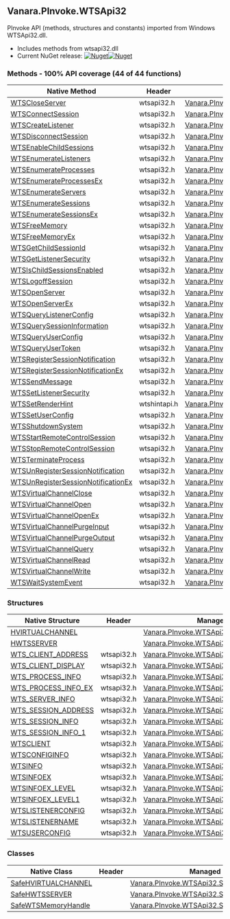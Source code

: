 ## Vanara.PInvoke.WTSApi32  
PInvoke API (methods, structures and constants) imported from Windows WTSApi32.dll.

- Includes methods from wtsapi32.dll  
- Current NuGet release: [![Nuget](https://img.shields.io/nuget/v/Vanara.PInvoke.WTSApi32?logo=nuget&style=flat-square)![Nuget](https://img.shields.io/nuget/dt/Vanara.PInvoke.WTSApi32?label=%20&style=flat-square)](https://www.nuget.org/packages/Vanara.PInvoke.WTSApi32)  
### Methods - 100% API coverage (44 of 44 functions)  
Native Method | Header | Managed Method  
--- | --- | ---  
[WTSCloseServer](https://www.google.com/search?num=5&q=WTSCloseServer+site%3Adocs.microsoft.com) | wtsapi32.h | [Vanara.PInvoke.WTSApi32.WTSCloseServer](https://github.com/dahall/Vanara/search?l=C%23&q=WTSCloseServer)  
[WTSConnectSession](https://www.google.com/search?num=5&q=WTSConnectSessionA+site%3Adocs.microsoft.com) | wtsapi32.h | [Vanara.PInvoke.WTSApi32.WTSConnectSession](https://github.com/dahall/Vanara/search?l=C%23&q=WTSConnectSession)  
[WTSCreateListener](https://www.google.com/search?num=5&q=WTSCreateListenerA+site%3Adocs.microsoft.com) | wtsapi32.h | [Vanara.PInvoke.WTSApi32.WTSCreateListener](https://github.com/dahall/Vanara/search?l=C%23&q=WTSCreateListener)  
[WTSDisconnectSession](https://www.google.com/search?num=5&q=WTSDisconnectSession+site%3Adocs.microsoft.com) | wtsapi32.h | [Vanara.PInvoke.WTSApi32.WTSDisconnectSession](https://github.com/dahall/Vanara/search?l=C%23&q=WTSDisconnectSession)  
[WTSEnableChildSessions](https://www.google.com/search?num=5&q=WTSEnableChildSessions+site%3Adocs.microsoft.com) | wtsapi32.h | [Vanara.PInvoke.WTSApi32.WTSEnableChildSessions](https://github.com/dahall/Vanara/search?l=C%23&q=WTSEnableChildSessions)  
[WTSEnumerateListeners](https://www.google.com/search?num=5&q=WTSEnumerateListenersA+site%3Adocs.microsoft.com) | wtsapi32.h | [Vanara.PInvoke.WTSApi32.WTSEnumerateListeners](https://github.com/dahall/Vanara/search?l=C%23&q=WTSEnumerateListeners)  
[WTSEnumerateProcesses](https://www.google.com/search?num=5&q=WTSEnumerateProcessesA+site%3Adocs.microsoft.com) | wtsapi32.h | [Vanara.PInvoke.WTSApi32.WTSEnumerateProcesses](https://github.com/dahall/Vanara/search?l=C%23&q=WTSEnumerateProcesses)  
[WTSEnumerateProcessesEx](https://www.google.com/search?num=5&q=WTSEnumerateProcessesExA+site%3Adocs.microsoft.com) | wtsapi32.h | [Vanara.PInvoke.WTSApi32.WTSEnumerateProcessesEx](https://github.com/dahall/Vanara/search?l=C%23&q=WTSEnumerateProcessesEx)  
[WTSEnumerateServers](https://www.google.com/search?num=5&q=WTSEnumerateServersA+site%3Adocs.microsoft.com) | wtsapi32.h | [Vanara.PInvoke.WTSApi32.WTSEnumerateServers](https://github.com/dahall/Vanara/search?l=C%23&q=WTSEnumerateServers)  
[WTSEnumerateSessions](https://www.google.com/search?num=5&q=WTSEnumerateSessionsA+site%3Adocs.microsoft.com) | wtsapi32.h | [Vanara.PInvoke.WTSApi32.WTSEnumerateSessions](https://github.com/dahall/Vanara/search?l=C%23&q=WTSEnumerateSessions)  
[WTSEnumerateSessionsEx](https://www.google.com/search?num=5&q=WTSEnumerateSessionsExA+site%3Adocs.microsoft.com) | wtsapi32.h | [Vanara.PInvoke.WTSApi32.WTSEnumerateSessionsEx](https://github.com/dahall/Vanara/search?l=C%23&q=WTSEnumerateSessionsEx)  
[WTSFreeMemory](https://www.google.com/search?num=5&q=WTSFreeMemory+site%3Adocs.microsoft.com) | wtsapi32.h | [Vanara.PInvoke.WTSApi32.WTSFreeMemory](https://github.com/dahall/Vanara/search?l=C%23&q=WTSFreeMemory)  
[WTSFreeMemoryEx](https://www.google.com/search?num=5&q=WTSFreeMemoryExA+site%3Adocs.microsoft.com) | wtsapi32.h | [Vanara.PInvoke.WTSApi32.WTSFreeMemoryEx](https://github.com/dahall/Vanara/search?l=C%23&q=WTSFreeMemoryEx)  
[WTSGetChildSessionId](https://www.google.com/search?num=5&q=WTSGetChildSessionId+site%3Adocs.microsoft.com) | wtsapi32.h | [Vanara.PInvoke.WTSApi32.WTSGetChildSessionId](https://github.com/dahall/Vanara/search?l=C%23&q=WTSGetChildSessionId)  
[WTSGetListenerSecurity](https://www.google.com/search?num=5&q=WTSGetListenerSecurityA+site%3Adocs.microsoft.com) | wtsapi32.h | [Vanara.PInvoke.WTSApi32.WTSGetListenerSecurity](https://github.com/dahall/Vanara/search?l=C%23&q=WTSGetListenerSecurity)  
[WTSIsChildSessionsEnabled](https://www.google.com/search?num=5&q=WTSIsChildSessionsEnabled+site%3Adocs.microsoft.com) | wtsapi32.h | [Vanara.PInvoke.WTSApi32.WTSIsChildSessionsEnabled](https://github.com/dahall/Vanara/search?l=C%23&q=WTSIsChildSessionsEnabled)  
[WTSLogoffSession](https://www.google.com/search?num=5&q=WTSLogoffSession+site%3Adocs.microsoft.com) | wtsapi32.h | [Vanara.PInvoke.WTSApi32.WTSLogoffSession](https://github.com/dahall/Vanara/search?l=C%23&q=WTSLogoffSession)  
[WTSOpenServer](https://www.google.com/search?num=5&q=WTSOpenServerA+site%3Adocs.microsoft.com) | wtsapi32.h | [Vanara.PInvoke.WTSApi32.WTSOpenServer](https://github.com/dahall/Vanara/search?l=C%23&q=WTSOpenServer)  
[WTSOpenServerEx](https://www.google.com/search?num=5&q=WTSOpenServerExA+site%3Adocs.microsoft.com) | wtsapi32.h | [Vanara.PInvoke.WTSApi32.WTSOpenServerEx](https://github.com/dahall/Vanara/search?l=C%23&q=WTSOpenServerEx)  
[WTSQueryListenerConfig](https://www.google.com/search?num=5&q=WTSQueryListenerConfigA+site%3Adocs.microsoft.com) | wtsapi32.h | [Vanara.PInvoke.WTSApi32.WTSQueryListenerConfig](https://github.com/dahall/Vanara/search?l=C%23&q=WTSQueryListenerConfig)  
[WTSQuerySessionInformation](https://www.google.com/search?num=5&q=WTSQuerySessionInformationA+site%3Adocs.microsoft.com) | wtsapi32.h | [Vanara.PInvoke.WTSApi32.WTSQuerySessionInformation](https://github.com/dahall/Vanara/search?l=C%23&q=WTSQuerySessionInformation)  
[WTSQueryUserConfig](https://www.google.com/search?num=5&q=WTSQueryUserConfigA+site%3Adocs.microsoft.com) | wtsapi32.h | [Vanara.PInvoke.WTSApi32.WTSQueryUserConfig](https://github.com/dahall/Vanara/search?l=C%23&q=WTSQueryUserConfig)  
[WTSQueryUserToken](https://www.google.com/search?num=5&q=WTSQueryUserToken+site%3Adocs.microsoft.com) | wtsapi32.h | [Vanara.PInvoke.WTSApi32.WTSQueryUserToken](https://github.com/dahall/Vanara/search?l=C%23&q=WTSQueryUserToken)  
[WTSRegisterSessionNotification](https://www.google.com/search?num=5&q=WTSRegisterSessionNotification+site%3Adocs.microsoft.com) | wtsapi32.h | [Vanara.PInvoke.WTSApi32.WTSRegisterSessionNotification](https://github.com/dahall/Vanara/search?l=C%23&q=WTSRegisterSessionNotification)  
[WTSRegisterSessionNotificationEx](https://www.google.com/search?num=5&q=WTSRegisterSessionNotificationEx+site%3Adocs.microsoft.com) | wtsapi32.h | [Vanara.PInvoke.WTSApi32.WTSRegisterSessionNotificationEx](https://github.com/dahall/Vanara/search?l=C%23&q=WTSRegisterSessionNotificationEx)  
[WTSSendMessage](https://www.google.com/search?num=5&q=WTSSendMessageA+site%3Adocs.microsoft.com) | wtsapi32.h | [Vanara.PInvoke.WTSApi32.WTSSendMessage](https://github.com/dahall/Vanara/search?l=C%23&q=WTSSendMessage)  
[WTSSetListenerSecurity](https://www.google.com/search?num=5&q=WTSSetListenerSecurityA+site%3Adocs.microsoft.com) | wtsapi32.h | [Vanara.PInvoke.WTSApi32.WTSSetListenerSecurity](https://github.com/dahall/Vanara/search?l=C%23&q=WTSSetListenerSecurity)  
[WTSSetRenderHint](https://www.google.com/search?num=5&q=WTSSetRenderHint+site%3Adocs.microsoft.com) | wtshintapi.h | [Vanara.PInvoke.WTSApi32.WTSSetRenderHint](https://github.com/dahall/Vanara/search?l=C%23&q=WTSSetRenderHint)  
[WTSSetUserConfig](https://www.google.com/search?num=5&q=WTSSetUserConfigA+site%3Adocs.microsoft.com) | wtsapi32.h | [Vanara.PInvoke.WTSApi32.WTSSetUserConfig](https://github.com/dahall/Vanara/search?l=C%23&q=WTSSetUserConfig)  
[WTSShutdownSystem](https://www.google.com/search?num=5&q=WTSShutdownSystem+site%3Adocs.microsoft.com) | wtsapi32.h | [Vanara.PInvoke.WTSApi32.WTSShutdownSystem](https://github.com/dahall/Vanara/search?l=C%23&q=WTSShutdownSystem)  
[WTSStartRemoteControlSession](https://www.google.com/search?num=5&q=WTSStartRemoteControlSessionA+site%3Adocs.microsoft.com) | wtsapi32.h | [Vanara.PInvoke.WTSApi32.WTSStartRemoteControlSession](https://github.com/dahall/Vanara/search?l=C%23&q=WTSStartRemoteControlSession)  
[WTSStopRemoteControlSession](https://www.google.com/search?num=5&q=WTSStopRemoteControlSession+site%3Adocs.microsoft.com) | wtsapi32.h | [Vanara.PInvoke.WTSApi32.WTSStopRemoteControlSession](https://github.com/dahall/Vanara/search?l=C%23&q=WTSStopRemoteControlSession)  
[WTSTerminateProcess](https://www.google.com/search?num=5&q=WTSTerminateProcess+site%3Adocs.microsoft.com) | wtsapi32.h | [Vanara.PInvoke.WTSApi32.WTSTerminateProcess](https://github.com/dahall/Vanara/search?l=C%23&q=WTSTerminateProcess)  
[WTSUnRegisterSessionNotification](https://www.google.com/search?num=5&q=WTSUnRegisterSessionNotification+site%3Adocs.microsoft.com) | wtsapi32.h | [Vanara.PInvoke.WTSApi32.WTSUnRegisterSessionNotification](https://github.com/dahall/Vanara/search?l=C%23&q=WTSUnRegisterSessionNotification)  
[WTSUnRegisterSessionNotificationEx](https://www.google.com/search?num=5&q=WTSUnRegisterSessionNotificationEx+site%3Adocs.microsoft.com) | wtsapi32.h | [Vanara.PInvoke.WTSApi32.WTSUnRegisterSessionNotificationEx](https://github.com/dahall/Vanara/search?l=C%23&q=WTSUnRegisterSessionNotificationEx)  
[WTSVirtualChannelClose](https://www.google.com/search?num=5&q=WTSVirtualChannelClose+site%3Adocs.microsoft.com) | wtsapi32.h | [Vanara.PInvoke.WTSApi32.WTSVirtualChannelClose](https://github.com/dahall/Vanara/search?l=C%23&q=WTSVirtualChannelClose)  
[WTSVirtualChannelOpen](https://www.google.com/search?num=5&q=WTSVirtualChannelOpen+site%3Adocs.microsoft.com) | wtsapi32.h | [Vanara.PInvoke.WTSApi32.WTSVirtualChannelOpen](https://github.com/dahall/Vanara/search?l=C%23&q=WTSVirtualChannelOpen)  
[WTSVirtualChannelOpenEx](https://www.google.com/search?num=5&q=WTSVirtualChannelOpenEx+site%3Adocs.microsoft.com) | wtsapi32.h | [Vanara.PInvoke.WTSApi32.WTSVirtualChannelOpenEx](https://github.com/dahall/Vanara/search?l=C%23&q=WTSVirtualChannelOpenEx)  
[WTSVirtualChannelPurgeInput](https://www.google.com/search?num=5&q=WTSVirtualChannelPurgeInput+site%3Adocs.microsoft.com) | wtsapi32.h | [Vanara.PInvoke.WTSApi32.WTSVirtualChannelPurgeInput](https://github.com/dahall/Vanara/search?l=C%23&q=WTSVirtualChannelPurgeInput)  
[WTSVirtualChannelPurgeOutput](https://www.google.com/search?num=5&q=WTSVirtualChannelPurgeOutput+site%3Adocs.microsoft.com) | wtsapi32.h | [Vanara.PInvoke.WTSApi32.WTSVirtualChannelPurgeOutput](https://github.com/dahall/Vanara/search?l=C%23&q=WTSVirtualChannelPurgeOutput)  
[WTSVirtualChannelQuery](https://www.google.com/search?num=5&q=WTSVirtualChannelQuery+site%3Adocs.microsoft.com) | wtsapi32.h | [Vanara.PInvoke.WTSApi32.WTSVirtualChannelQuery](https://github.com/dahall/Vanara/search?l=C%23&q=WTSVirtualChannelQuery)  
[WTSVirtualChannelRead](https://www.google.com/search?num=5&q=WTSVirtualChannelRead+site%3Adocs.microsoft.com) | wtsapi32.h | [Vanara.PInvoke.WTSApi32.WTSVirtualChannelRead](https://github.com/dahall/Vanara/search?l=C%23&q=WTSVirtualChannelRead)  
[WTSVirtualChannelWrite](https://www.google.com/search?num=5&q=WTSVirtualChannelWrite+site%3Adocs.microsoft.com) | wtsapi32.h | [Vanara.PInvoke.WTSApi32.WTSVirtualChannelWrite](https://github.com/dahall/Vanara/search?l=C%23&q=WTSVirtualChannelWrite)  
[WTSWaitSystemEvent](https://www.google.com/search?num=5&q=WTSWaitSystemEvent+site%3Adocs.microsoft.com) | wtsapi32.h | [Vanara.PInvoke.WTSApi32.WTSWaitSystemEvent](https://github.com/dahall/Vanara/search?l=C%23&q=WTSWaitSystemEvent)  
### Structures  
Native Structure | Header | Managed Structure  
--- | --- | ---  
[HVIRTUALCHANNEL](https://www.google.com/search?num=5&q=HVIRTUALCHANNEL+site%3Adocs.microsoft.com) |  | [Vanara.PInvoke.WTSApi32.HVIRTUALCHANNEL](https://github.com/dahall/Vanara/search?l=C%23&q=HVIRTUALCHANNEL)  
[HWTSSERVER](https://www.google.com/search?num=5&q=HWTSSERVER+site%3Adocs.microsoft.com) |  | [Vanara.PInvoke.WTSApi32.HWTSSERVER](https://github.com/dahall/Vanara/search?l=C%23&q=HWTSSERVER)  
[WTS_CLIENT_ADDRESS](https://www.google.com/search?num=5&q=WTS_CLIENT_ADDRESS+site%3Adocs.microsoft.com) | wtsapi32.h | [Vanara.PInvoke.WTSApi32.WTS_CLIENT_ADDRESS](https://github.com/dahall/Vanara/search?l=C%23&q=WTS_CLIENT_ADDRESS)  
[WTS_CLIENT_DISPLAY](https://www.google.com/search?num=5&q=WTS_CLIENT_DISPLAY+site%3Adocs.microsoft.com) | wtsapi32.h | [Vanara.PInvoke.WTSApi32.WTS_CLIENT_DISPLAY](https://github.com/dahall/Vanara/search?l=C%23&q=WTS_CLIENT_DISPLAY)  
[WTS_PROCESS_INFO](https://www.google.com/search?num=5&q=WTS_PROCESS_INFO+site%3Adocs.microsoft.com) | wtsapi32.h | [Vanara.PInvoke.WTSApi32.WTS_PROCESS_INFO](https://github.com/dahall/Vanara/search?l=C%23&q=WTS_PROCESS_INFO)  
[WTS_PROCESS_INFO_EX](https://www.google.com/search?num=5&q=WTS_PROCESS_INFO_EX+site%3Adocs.microsoft.com) | wtsapi32.h | [Vanara.PInvoke.WTSApi32.WTS_PROCESS_INFO_EX](https://github.com/dahall/Vanara/search?l=C%23&q=WTS_PROCESS_INFO_EX)  
[WTS_SERVER_INFO](https://www.google.com/search?num=5&q=WTS_SERVER_INFO+site%3Adocs.microsoft.com) | wtsapi32.h | [Vanara.PInvoke.WTSApi32.WTS_SERVER_INFO](https://github.com/dahall/Vanara/search?l=C%23&q=WTS_SERVER_INFO)  
[WTS_SESSION_ADDRESS](https://www.google.com/search?num=5&q=WTS_SESSION_ADDRESS+site%3Adocs.microsoft.com) | wtsapi32.h | [Vanara.PInvoke.WTSApi32.WTS_SESSION_ADDRESS](https://github.com/dahall/Vanara/search?l=C%23&q=WTS_SESSION_ADDRESS)  
[WTS_SESSION_INFO](https://www.google.com/search?num=5&q=WTS_SESSION_INFO+site%3Adocs.microsoft.com) | wtsapi32.h | [Vanara.PInvoke.WTSApi32.WTS_SESSION_INFO](https://github.com/dahall/Vanara/search?l=C%23&q=WTS_SESSION_INFO)  
[WTS_SESSION_INFO_1](https://www.google.com/search?num=5&q=WTS_SESSION_INFO_1+site%3Adocs.microsoft.com) | wtsapi32.h | [Vanara.PInvoke.WTSApi32.WTS_SESSION_INFO_1](https://github.com/dahall/Vanara/search?l=C%23&q=WTS_SESSION_INFO_1)  
[WTSCLIENT](https://www.google.com/search?num=5&q=WTSCLIENT+site%3Adocs.microsoft.com) | wtsapi32.h | [Vanara.PInvoke.WTSApi32.WTSCLIENT](https://github.com/dahall/Vanara/search?l=C%23&q=WTSCLIENT)  
[WTSCONFIGINFO](https://www.google.com/search?num=5&q=WTSCONFIGINFO+site%3Adocs.microsoft.com) | wtsapi32.h | [Vanara.PInvoke.WTSApi32.WTSCONFIGINFO](https://github.com/dahall/Vanara/search?l=C%23&q=WTSCONFIGINFO)  
[WTSINFO](https://www.google.com/search?num=5&q=WTSINFO+site%3Adocs.microsoft.com) | wtsapi32.h | [Vanara.PInvoke.WTSApi32.WTSINFO](https://github.com/dahall/Vanara/search?l=C%23&q=WTSINFO)  
[WTSINFOEX](https://www.google.com/search?num=5&q=WTSINFOEX+site%3Adocs.microsoft.com) | wtsapi32.h | [Vanara.PInvoke.WTSApi32.WTSINFOEX](https://github.com/dahall/Vanara/search?l=C%23&q=WTSINFOEX)  
[WTSINFOEX_LEVEL](https://www.google.com/search?num=5&q=WTSINFOEX_LEVEL+site%3Adocs.microsoft.com) | wtsapi32.h | [Vanara.PInvoke.WTSApi32.WTSINFOEX_LEVEL](https://github.com/dahall/Vanara/search?l=C%23&q=WTSINFOEX_LEVEL)  
[WTSINFOEX_LEVEL1](https://www.google.com/search?num=5&q=WTSINFOEX_LEVEL1+site%3Adocs.microsoft.com) | wtsapi32.h | [Vanara.PInvoke.WTSApi32.WTSINFOEX_LEVEL1](https://github.com/dahall/Vanara/search?l=C%23&q=WTSINFOEX_LEVEL1)  
[WTSLISTENERCONFIG](https://www.google.com/search?num=5&q=WTSLISTENERCONFIG+site%3Adocs.microsoft.com) | wtsapi32.h | [Vanara.PInvoke.WTSApi32.WTSLISTENERCONFIG](https://github.com/dahall/Vanara/search?l=C%23&q=WTSLISTENERCONFIG)  
[WTSLISTENERNAME](https://www.google.com/search?num=5&q=WTSLISTENERNAME+site%3Adocs.microsoft.com) | wtsapi32.h | [Vanara.PInvoke.WTSApi32.WTSLISTENERNAME](https://github.com/dahall/Vanara/search?l=C%23&q=WTSLISTENERNAME)  
[WTSUSERCONFIG](https://www.google.com/search?num=5&q=WTSUSERCONFIG+site%3Adocs.microsoft.com) | wtsapi32.h | [Vanara.PInvoke.WTSApi32.WTSUSERCONFIG](https://github.com/dahall/Vanara/search?l=C%23&q=WTSUSERCONFIG)  
### Classes  
Native Class | Header | Managed Class  
--- | --- | ---  
[SafeHVIRTUALCHANNEL](https://www.google.com/search?num=5&q=SafeHVIRTUALCHANNEL+site%3Adocs.microsoft.com) |  | [Vanara.PInvoke.WTSApi32.SafeHVIRTUALCHANNEL](https://github.com/dahall/Vanara/search?l=C%23&q=SafeHVIRTUALCHANNEL)  
[SafeHWTSSERVER](https://www.google.com/search?num=5&q=SafeHWTSSERVER+site%3Adocs.microsoft.com) |  | [Vanara.PInvoke.WTSApi32.SafeHWTSSERVER](https://github.com/dahall/Vanara/search?l=C%23&q=SafeHWTSSERVER)  
[SafeWTSMemoryHandle](https://www.google.com/search?num=5&q=SafeWTSMemoryHandle+site%3Adocs.microsoft.com) |  | [Vanara.PInvoke.WTSApi32.SafeWTSMemoryHandle](https://github.com/dahall/Vanara/search?l=C%23&q=SafeWTSMemoryHandle)  
